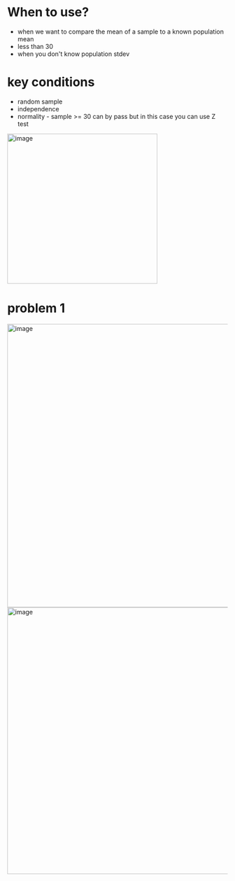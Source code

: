 # When to use?
- when we want to compare the mean of a sample to a known population mean
- less than 30
- when you don't know population stdev

# key conditions
- random sample
- independence
- normality - sample >= 30 can by pass but in this case you can use Z test

<img width="343" alt="image" src="https://github.com/user-attachments/assets/2e19542b-ac2f-46a9-bc01-556ec7439b74">

# problem 1
<img width="648" alt="image" src="https://github.com/user-attachments/assets/6832f17d-20be-4611-8e4d-8ea925d9ac7e">


<img width="610" alt="image" src="https://github.com/user-attachments/assets/04251355-a3e3-4a34-b2ea-fe5ba2a42246">


